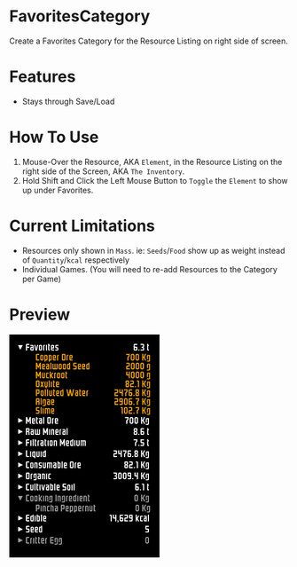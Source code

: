 # FavoritesCategory

Create a Favorites Category for the Resource Listing on right side of screen.

# Features
* Stays through Save/Load

# How To Use
1. Mouse-Over the Resource, AKA `Element`, in the Resource Listing on the right side of the Screen, AKA `The Inventory`.
2. Hold Shift and Click the Left Mouse Button to `Toggle` the `Element` to show up under Favorites.

# Current Limitations
* Resources only shown in `Mass`. ie: `Seeds`/`Food` show up as weight instead of `Quantity`/`kcal` respectively
* Individual Games. (You will need to re-add Resources to the Category per Game)

# Preview
![Preview](imgs/preview.png)
